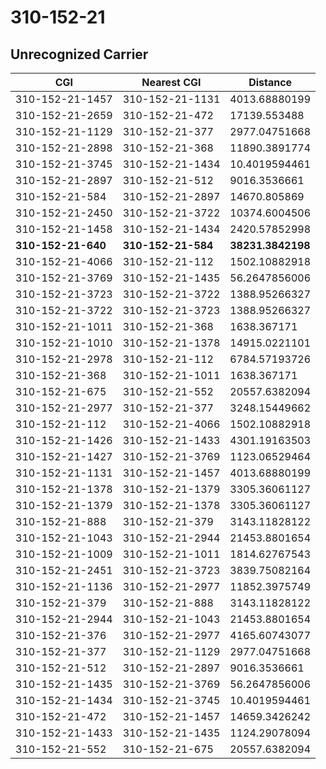 # 310-152-21
## Unrecognized Carrier


| CGI | Nearest CGI | Distance |
|-----|-------------|----------|
| 310-152-21-1457 | 310-152-21-1131 | 4013.68880199 |
| 310-152-21-2659 | 310-152-21-472 | 17139.553488 |
| 310-152-21-1129 | 310-152-21-377 | 2977.04751668 |
| 310-152-21-2898 | 310-152-21-368 | 11890.3891774 |
| 310-152-21-3745 | 310-152-21-1434 | 10.4019594461 |
| 310-152-21-2897 | 310-152-21-512 | 9016.3536661 |
| 310-152-21-584 | 310-152-21-2897 | 14670.805869 |
| 310-152-21-2450 | 310-152-21-3722 | 10374.6004506 |
| 310-152-21-1458 | 310-152-21-1434 | 2420.57852998 |
| **310-152-21-640** | **310-152-21-584** | **38231.3842198** |
| 310-152-21-4066 | 310-152-21-112 | 1502.10882918 |
| 310-152-21-3769 | 310-152-21-1435 | 56.2647856006 |
| 310-152-21-3723 | 310-152-21-3722 | 1388.95266327 |
| 310-152-21-3722 | 310-152-21-3723 | 1388.95266327 |
| 310-152-21-1011 | 310-152-21-368 | 1638.367171 |
| 310-152-21-1010 | 310-152-21-1378 | 14915.0221101 |
| 310-152-21-2978 | 310-152-21-112 | 6784.57193726 |
| 310-152-21-368 | 310-152-21-1011 | 1638.367171 |
| 310-152-21-675 | 310-152-21-552 | 20557.6382094 |
| 310-152-21-2977 | 310-152-21-377 | 3248.15449662 |
| 310-152-21-112 | 310-152-21-4066 | 1502.10882918 |
| 310-152-21-1426 | 310-152-21-1433 | 4301.19163503 |
| 310-152-21-1427 | 310-152-21-3769 | 1123.06529464 |
| 310-152-21-1131 | 310-152-21-1457 | 4013.68880199 |
| 310-152-21-1378 | 310-152-21-1379 | 3305.36061127 |
| 310-152-21-1379 | 310-152-21-1378 | 3305.36061127 |
| 310-152-21-888 | 310-152-21-379 | 3143.11828122 |
| 310-152-21-1043 | 310-152-21-2944 | 21453.8801654 |
| 310-152-21-1009 | 310-152-21-1011 | 1814.62767543 |
| 310-152-21-2451 | 310-152-21-3723 | 3839.75082164 |
| 310-152-21-1136 | 310-152-21-2977 | 11852.3975749 |
| 310-152-21-379 | 310-152-21-888 | 3143.11828122 |
| 310-152-21-2944 | 310-152-21-1043 | 21453.8801654 |
| 310-152-21-376 | 310-152-21-2977 | 4165.60743077 |
| 310-152-21-377 | 310-152-21-1129 | 2977.04751668 |
| 310-152-21-512 | 310-152-21-2897 | 9016.3536661 |
| 310-152-21-1435 | 310-152-21-3769 | 56.2647856006 |
| 310-152-21-1434 | 310-152-21-3745 | 10.4019594461 |
| 310-152-21-472 | 310-152-21-1457 | 14659.3426242 |
| 310-152-21-1433 | 310-152-21-1435 | 1124.29078094 |
| 310-152-21-552 | 310-152-21-675 | 20557.6382094 |
